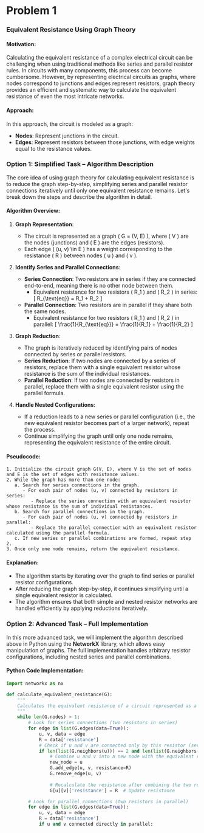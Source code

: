 # Problem 1
### Equivalent Resistance Using Graph Theory

#### Motivation:
Calculating the equivalent resistance of a complex electrical circuit can be challenging when using traditional methods like series and parallel resistor rules. In circuits with many components, this process can become cumbersome. However, by representing electrical circuits as graphs, where nodes correspond to junctions and edges represent resistors, graph theory provides an efficient and systematic way to calculate the equivalent resistance of even the most intricate networks.

#### Approach:
In this approach, the circuit is modeled as a graph:
- **Nodes**: Represent junctions in the circuit.
- **Edges**: Represent resistors between those junctions, with edge weights equal to the resistance values.

### Option 1: Simplified Task – Algorithm Description

The core idea of using graph theory for calculating equivalent resistance is to reduce the graph step-by-step, simplifying series and parallel resistor connections iteratively until only one equivalent resistance remains. Let's break down the steps and describe the algorithm in detail.

#### Algorithm Overview:

1. **Graph Representation**:
   - The circuit is represented as a graph \( G = (V, E) \), where \( V \) are the nodes (junctions) and \( E \) are the edges (resistors).
   - Each edge \( (u, v) \in E \) has a weight corresponding to the resistance \( R \) between nodes \( u \) and \( v \).

2. **Identify Series and Parallel Connections**:
   - **Series Connection**: Two resistors are in series if they are connected end-to-end, meaning there is no other node between them.
     - Equivalent resistance for two resistors \( R_1 \) and \( R_2 \) in series: 
       \[
       R_{\text{eq}} = R_1 + R_2
       \]
   - **Parallel Connection**: Two resistors are in parallel if they share both the same nodes.
     - Equivalent resistance for two resistors \( R_1 \) and \( R_2 \) in parallel:
       \[
       \frac{1}{R_{\text{eq}}} = \frac{1}{R_1} + \frac{1}{R_2}
       \]

3. **Graph Reduction**:
   - The graph is iteratively reduced by identifying pairs of nodes connected by series or parallel resistors.
   - **Series Reduction**: If two nodes are connected by a series of resistors, replace them with a single equivalent resistor whose resistance is the sum of the individual resistances.
   - **Parallel Reduction**: If two nodes are connected by resistors in parallel, replace them with a single equivalent resistor using the parallel formula.

4. **Handle Nested Configurations**:
   - If a reduction leads to a new series or parallel configuration (i.e., the new equivalent resistor becomes part of a larger network), repeat the process.
   - Continue simplifying the graph until only one node remains, representing the equivalent resistance of the entire circuit.

#### Pseudocode:

```plaintext
1. Initialize the circuit graph G(V, E), where V is the set of nodes and E is the set of edges with resistance values.
2. While the graph has more than one node:
   a. Search for series connections in the graph.
      - For each pair of nodes (u, v) connected by resistors in series:
         - Replace the series connection with an equivalent resistor whose resistance is the sum of individual resistances.
   b. Search for parallel connections in the graph.
      - For each pair of nodes (u, v) connected by resistors in parallel:
         - Replace the parallel connection with an equivalent resistor calculated using the parallel formula.
   c. If new series or parallel combinations are formed, repeat step 2.
3. Once only one node remains, return the equivalent resistance.
```

#### Explanation:
- The algorithm starts by iterating over the graph to find series or parallel resistor configurations.
- After reducing the graph step-by-step, it continues simplifying until a single equivalent resistor is calculated.
- The algorithm ensures that both simple and nested resistor networks are handled efficiently by applying reductions iteratively.

### Option 2: Advanced Task – Full Implementation

In this more advanced task, we will implement the algorithm described above in Python using the **NetworkX** library, which allows easy manipulation of graphs. The full implementation handles arbitrary resistor configurations, including nested series and parallel combinations.

#### Python Code Implementation:

```python
import networkx as nx

def calculate_equivalent_resistance(G):
    """
    Calculates the equivalent resistance of a circuit represented as a graph using series and parallel reductions.
    """
    while len(G.nodes) > 1:
        # Look for series connections (two resistors in series)
        for edge in list(G.edges(data=True)):
            u, v, data = edge
            R = data['resistance']
            # Check if u and v are connected only by this resistor (series connection)
            if len(list(G.neighbors(u))) == 2 and len(list(G.neighbors(v))) == 2:
                # Combine u and v into a new node with the equivalent resistance
                new_node = u
                G.add_edge(u, v, resistance=R)
                G.remove_edge(u, v)
                
                # Recalculate the resistance after combining the two resistors
                G[u][v]['resistance'] = R  # Update resistance

        # Look for parallel connections (two resistors in parallel)
        for edge in list(G.edges(data=True)):
            u, v, data = edge
            R = data['resistance']
            if u and v connected directly in parallel:
